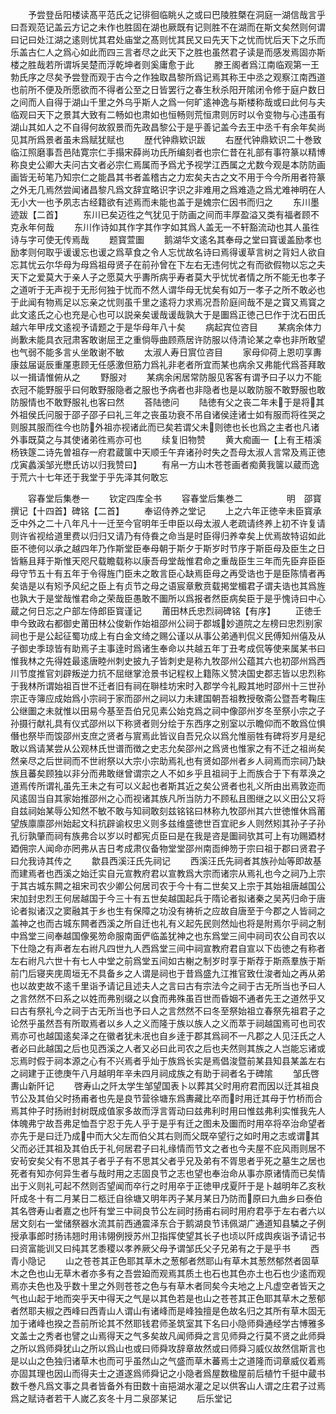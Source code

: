 <!-- { "loadSidebar": true } -->
　　予尝登岳阳楼读髙平范氏之记徘徊临眺乆之或曰巴陵胜槩在洞庭一湖信哉言乎曰吾观范记盖云方记之未作也胜固在湖也厥既有记则胜不在湖而在斯文矣然则何谓曰记曰处江湖之逺则忧其君处庙堂之髙则忧其民又曰先天下之忧而忧后天下之乐而乐盖古仁人之爲心如此而四三言者尽之此天下之胜也虽然君子读是而感发焉固亦斯楼之胜哉若所谓坼吴楚而浮乾坤者则奚庸愈于此
　　滕王阁者爲江南临观第一王勃氏序之尽矣予尝登而观于古今之作独取昌黎所爲记焉其称王中丞之观察江南西道也前所不便及所愿欲而不得者公至之日皆罢行之春生秋杀阳开隂闭令修于庭户数日之间而人自得于湖山千里之外乌乎斯人之爲一何旷逺神逸与斯楼称哉或曰此何与夫临观曰天下之景其大致有二畅如也肃如也恒畅则荒恒肃则厉时以令变物与心违虽有湖山其如人之不自得何故叙景而先政昌黎公于是乎善记盖今去王中丞千有余年矣尚见其所爲景者虽未爲赋犹赋也
　　歴代钟鼎欵识跋
　　右歴代钟鼎欵识二十巻致临江照磨事吾邑陆寛宗仁手搨宋薛尚功氏所编刻者也宗仁昔在礼部有事符篆以精博称良史公卿大夫问古文者必宗仁焉属而予爲尤予视学江西属之尤数今观是本防防画画皆无茍笔乃知宗仁之能昌其书者盖稽古之力宏矣夫古之文不用于今今所用者符篆之外无几焉然尝闻诸昌黎凡爲文辞宜略识字识之非难用之爲难造之爲尤难神明在人无小大一也予夙志古经籍欲有述焉而未能也盖于是媿宗仁因书而归之
　　东川墨迹跋【二首】
　　东川已矣迈徃之气犹见于防画之间而丰厚盈溢又类有福者顾不克永年何哉
　　东川作诗如其作字其作字如其爲人盖无一不轩豁流动也其人虽徃诗与字可使无传焉哉
　　题寳萱圗
　　鹅湖华文逺名其奉母之堂曰寳谖盖励孝也励孝则何取乎谖谖忘也谖之爲草食之令人忘忧故名诗曰焉得谖草言树之背妇人欲自忘其忧云尔华母为母爲祖母贤子在前孙曾在下左右无违何忧之有而欲假物以忘之夫天下之爱莫大于亲人子之愿莫大乎夀所病乎寿者莫大乎忧忧者情之所不能无也孝子之道听于无声视于无形何独于忧而不然人谓华母无忧矣有如万一孝子之所不敢必也于此闻有物焉足以忘亲之忧则虽千里之逺将力求焉况吾阶庭间哉不是之寳又焉寳之此文逺氏之心也充是心也可以説亲矣谖哉谖哉孰大于是圗爲正徳己巳作于沈石田氏越六年甲戌文逺视予请题之于是华母年八十矣
　　病起宾位咨目
　　某病余体力尚歉未能具衣冠肃客敢谢屈玊之重倘辱曲顾燕居许防服以侍清论某之幸也非所敢望也气弱不能多言乆坐敢谢不敏
　　太淑人寿日賔位咨目
　　家母仰荷上恩叨享夀康兹届诞辰重厪恵顾无任感激但筋力爲礼非老者所宜而某也病余又弗能代爲荅拜敢以一揖请惟俯从之
　　野服对
　　某病余闲居常防服见客客有谓予曰子以力不能衣冠不能野服乎曰何敢野服隐者之服也予病者也非隐者也是以敢防服不敢野服也敢防服情也不敢野服礼也客曰然
　　荅陆徳问
　　陆徳有父之丧二年未于是将其外祖侯氏问服于邵子邵子曰礼三年之丧虽功衰不吊自诸侯逹诸士如有服而将徃哭之则服其服而徃今也防外祖亦视诸此而已矣若谓父未则徳也长也爲之主者也凡诸外事既莫之与其使诸弟徃焉亦可也
　　续复旧物赞
　　黄大痴画一【上有王梧溪杨铁篴二诗先曽祖存一府君蔵箧中天顺壬午弃诸孙时失之吾母太淑人言常及焉正徳戊寅蠡溪邹光懋氏访以归我赞曰】
　　有帛一方山木苍苍画者痴黄我箧以蔵而逸于荒六十七年还于我堂于乎先泽其何敢忘



　　容春堂后集巻一
　　钦定四库全书
　　容春堂后集巻二　　　　　明　邵寳　撰记【十四首】碑铭【二首】
　　奉诏侍养之堂记
　　上之六年正徳辛未臣寳承乏中外之二十八年凡十一迁至今官明年壬申臣以母太淑人老疏请终养上初不许复请则许省视给道里费以归归又请乃有侍飬之命当是时臣得归养幸矣上优焉故特诏如此臣不徳何以承之越四年乃作斯堂臣奉母朝于斯夕于斯岁时节序于斯臣母及臣生之日皆觞且拜于斯惟天咫尺载瞻载称以康吾母堂哉惟君命之重哉臣生三年而先臣弃臣臣母守节五十有五年于令得旌门臣未之敢言臣心缺焉臣母之再受诰也于是臣陈情者再矣诰是以有矧予风纪之臣上有贞节之母之语宸章敷贲载掲堂楣君子谓夫诰也其爲旌也孰大于是堂哉惟君命之荣哉臣愚敢不圗所以爲报者然臣病矣臣于是乎愧诗曰中心蔵之何日忘之户部左侍郎臣寳谨记
　　莆田林氏忠烈祠碑铭【有序】
　　正徳壬申今致政右都御史莆田林公俊新作始祖邵州公祠于郡城妙道院之左榜曰忠烈别家祠也于是公起征蜀功成上有白金文绮之赐公谨以从事公弟通判侃义民傅知州僖及从子御史季琼皆有助焉子主事逹时爲诸生奉命以共越五年丁丑考成侃等使来属某书曰惟我林之先得姓最逺唐睦州刺史披九子皆刺史是称九牧邵州公蕴其六也初邵州爲西川节度推官刘辟叛逆力抗不屈继掌沧景书记程权上籍陈义赞决国史郡志皆以忠烈称于我林所谓始祖百世不迁者旧有祠在聨桂坊宋时入郡学今礼殿其地时邵州十三世孙宗正寺簿应成始爲小宗祠于家而邵州之祠以力未建国朝吾祖教授敬斋公暨吾考鞠庒公继圗之未就惟以田易今基至吾伯兄见素公始克爲之祠中像邵州岁冬至祭小宗之子孙摄行献礼具有仪式邵州以下称贤者则分绘于东西序之别室以示瞻仰而不敢爲位惧僭也祭毕而馂邵州支庶之贤者与賔焉此皆议自吾兄众以爲允惟丽牲有碑将岁月是纪敢以爲请某尝从公观林氏世谱而徴之史志允矣邵州之爲贤也惟家之有不迁之祖尚矣然亲尽之后世祠而不世祔祭以大宗小宗助焉礼也有贤如邵州者乡人祠焉而宗祠乃缺族且蕃矣顾独以非分而弗敢继曾谓宗之人不如乡乎且祖祠于上而族合于下有萃涣之道焉传所谓礼虽先王未之有可以义起也者斯其近之矣公贤者也礼义所由出焉敦迩而风逺固当自其家始推邵州之心而视诸其族凡所当防力不顾私且图继之以义田公又将自兹祠始某辱公知然不敏不敢与知祠敢刻兹铭铭曰林称九牧邵州其六世徳惟休爲莆望族廪廪邵州始起文科抗辟谕权忠义则多兹维盛徳世百宜祀乡人则然矧其孙子子孙孔衍孰肇而祠有族弗合以岁以时都宪贞臣曰是在我是咨是圗祠欤其可上有功赐廼材廼佣宗人闻命亦罔弗从吉日考成肃仪备物堂堂邵州南靣绅笏于宗曰祖于郡曰贤君子曰允我诗其传之
　　歙县西溪汪氏先祠记
　　西溪汪氏先祠者其族孙灿等即故基而建焉者也西溪之始迁实自元宣教府君以宣教爲大宗而诸宗从焉礼也今之祠乃上宗于其古城东闗之祖宋司农少卿公何居司农于今十有二世矣又上宗于其始祖唐越国公宋加封忠烈王何居越国于今三十有五世矣越国起兵于隋论者拟诸秦之吴芮归命于唐论者拟诸汉之窦融其于乡也生有保障之功没有祷祈之应故自唐至于今郡之人皆祠之盖神之也而古城东闗者西溪之所自迁也礼有义起先民则然灿也将是附焉尔乎祠之制中爲堂三间奉越国像冕笏命服南面俨临盖犹神之也东爲堂三间中祠司农公自司农以下仕隐之有声者左右祔凡四世九人西爲堂三间中祠宣教府君自宣以下齿徳之有称者左右祔凡六世十有七人中堂之前爲堂五间如古榭之制岁时享于斯荐于斯燕羣族于斯前门后寝夹庑周垣无不具备乡之人谓是祠也于昔爲盛九江推官致仕浚者灿之再从弟也以故吏故不逺千里诣予请记且述夫人之言曰古有宗法今之祠于古无所当也予曰人之言然然不曰系之以姓而弗别缀之以食而弗殊虽百世而昏姻不通者先王之道然乎又曰古有祭礼今之祠于古无所当也予曰人之言然然不曰冬至祭始祖立春祭先祖君子之论然乎虽然吾有所取焉者以乡人之义而隆于族以族人之义而萃于祠越国焉可也司农焉亦可也越国逺矣泽之在徽者犹未冺也自乡逹于郡其爲祠不一凡郡之人见汪氏之人者必曰此越国之后也见西溪之人者又必曰此司农之后也夫然则其族之人岂能忘诸或忘焉时假于祠本源之心有不兴焉者乎灿于族爲长实是焉倡浚暨前某县知县某盖左右之祠建于正徳庚午八月越明年辛未四月祠成族之有助于祠者名于碑隂
　　邹氏啓夀山新阡记
　　啓寿山之阡太学生邹望国表卜以葬其父时用府君而因以迁其祖良节公及其伯父时扬甫者也先是良节营徐塘东爲夀藏比卒而时用迁其母于竹桥而合焉其仲子时扬祔封树既成值家多故而浮言胥动曰兹弗利时用曰惟兹弗利实惟我先人体魄弗宁故吾弗足恤吾宁忍于先人乎于是乎有迁之图未及圗而时用卒将卒治命望者亦先于是曰迁乃成中而大父左而伯父其右则而父既卒望行之如时用之志或谓其父而必迁其祖及其伯氏于礼何居君子曰礼缘情而节文之者也今夫屋不庇风雨则居不安茍安矣父有不思其子者乎子有不思其父者乎兄及弟有不胥思者乎死之墓生之居也死者有知亦何异生者与哉时用之志固良节之志也望也奉治命从事亦原诸情而已矣情出于义则礼可起不然则否望闻而卒行之时用卒于正徳甲戌夏阡于是卜越明年乙亥秋阡成冬十有二月某日二柩迁自徐塘又明年丙子某月某日乃防而原曰九曲乡曰泰伯其名啓寿山者嘉之也阡有堂三中祠良节公左祠时扬甫右祠时用府君亭于左右者六以居文刻右一堂储祭器水流其前西通震泽东合于鹅湖良节讳佩湖广通道知县驎之子例授承事郎时扬讳翘时用讳翎例授苏州卫指挥使望其长子也顷以阡成舆疾诣予请记书曰资富能训又曰纯其艺黍稷以孝养厥父母予谓邹氏父子兄弟有之于是乎书
　　西青小隐记
　　山之苍苍其正色耶其草木之葱郁者然耶山有草木其葱然郁然者固草木之色也山无草木者亦多有之吾尝廹而观焉其质土也石也其色亦土也石也少逺而观焉亦夫色也及乎数十里之外则苍苍之色与有草木者同矣今夫地之上凡虚空者皆天之气也山起于地而突乎天中得天之气是以其色若是也山之苍苍其正色耶其草木之葱郁者然耶夫椒之西峰曰西青山人谓山有诸峰而是峰独擅是色故名归之其所有草木固无加于诸峰也揆之吾前所论其不然耶钱君师圣筑室其下名曰小隐师舜通经学古愽雅多文盖士之秀者也譬之山焉得天之气多矣故凡闻师舜之言见师舜之行莫不贤之此师舜之所以爲师舜犹山之所以爲山也或曰师舜攻辞章故然或曰师舜习威仪故然信斯言也是以山之色独归诸草木也而可乎虽然山之气盛而草木蕃焉士之道隆而词章威仪着焉亦固其理也因山而得夫士之道遂爲师舜记之小隐者爲屋数楹屋前后植竹千挺中蔵书数千巻凡爲文事之具者皆备外有田数十亩挹湖水灌之足以供客山人谓之庄君子过焉爲之赋诗者若干人嵗乙亥冬十月二泉邵某记
　　后乐堂记
